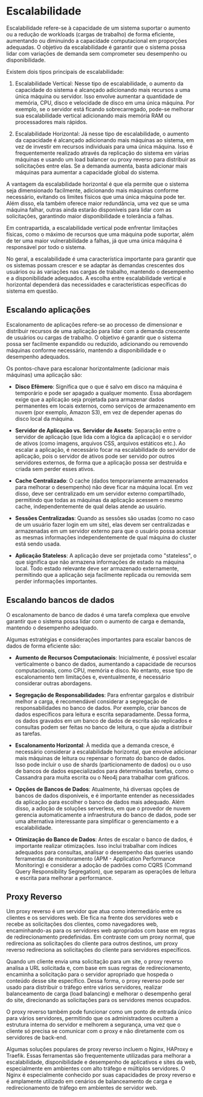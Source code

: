 # Escalabilidade

Escalabilidade refere-se à capacidade de um sistema suportar o aumento ou a redução de workloads (cargas de trabalho) de forma eficiente, aumentando ou diminuindo a capacidade computacional em proporções adequadas. O objetivo da escalabilidade é garantir que o sistema possa lidar com variações de demanda sem comprometer seu desempenho ou disponibilidade.

Existem dois tipos principais de escalabilidade:

1. Escalabilidade Vertical: Nesse tipo de escalabilidade, o aumento da capacidade do sistema é alcançado adicionando mais recursos a uma única máquina ou servidor. Isso envolve aumentar a quantidade de memória, CPU, disco e velocidade de disco em uma única máquina. Por exemplo, se o servidor está ficando sobrecarregado, pode-se melhorar sua escalabilidade vertical adicionando mais memória RAM ou processadores mais rápidos.

2. Escalabilidade Horizontal: Já nesse tipo de escalabilidade, o aumento da capacidade é alcançado adicionando mais máquinas ao sistema, em vez de investir em recursos individuais para uma única máquina. Isso é frequentemente realizado através da replicação do sistema em várias máquinas e usando um load balancer ou proxy reverso para distribuir as solicitações entre elas. Se a demanda aumenta, basta adicionar mais máquinas para aumentar a capacidade global do sistema.

A vantagem da escalabilidade horizontal é que ela permite que o sistema seja dimensionado facilmente, adicionando mais máquinas conforme necessário, evitando os limites físicos que uma única máquina pode ter. Além disso, ela também oferece maior redundância, uma vez que se uma máquina falhar, outras ainda estarão disponíveis para lidar com as solicitações, garantindo maior disponibilidade e tolerância a falhas.

Em contrapartida, a escalabilidade vertical pode enfrentar limitações físicas, como o máximo de recursos que uma máquina pode suportar, além de ter uma maior vulnerabilidade a falhas, já que uma única máquina é responsável por todo o sistema.

No geral, a escalabilidade é uma característica importante para garantir que os sistemas possam crescer e se adaptar às demandas crescentes dos usuários ou às variações nas cargas de trabalho, mantendo o desempenho e a disponibilidade adequados. A escolha entre escalabilidade vertical e horizontal dependerá das necessidades e características específicas do sistema em questão.

## Escalando aplicações

Escalonamento de aplicações refere-se ao processo de dimensionar e distribuir recursos de uma aplicação para lidar com a demanda crescente de usuários ou cargas de trabalho. O objetivo é garantir que o sistema possa ser facilmente expandido ou reduzido, adicionando ou removendo máquinas conforme necessário, mantendo a disponibilidade e o desempenho adequados.

Os pontos-chave para escalonar horizontalmente (adicionar mais máquinas) uma aplicação são:

- **Disco Efêmero**: Significa que o que é salvo em disco na máquina é temporário e pode ser apagado a qualquer momento. Essa abordagem exige que a aplicação seja projetada para armazenar dados permanentes em locais externos, como serviços de armazenamento em nuvem (por exemplo, Amazon S3), em vez de depender apenas do disco local da máquina.

- **Servidor de Aplicação vs. Servidor de Assets**: Separação entre o servidor de aplicação (que lida com a lógica da aplicação) e o servidor de ativos (como imagens, arquivos CSS, arquivos estáticos etc.). Ao escalar a aplicação, é necessário focar na escalabilidade do servidor de aplicação, pois o servidor de ativos pode ser servido por outros servidores externos, de forma que a aplicação possa ser destruída e criada sem perder esses ativos.

- **Cache Centralizado**: O cache (dados temporariamente armazenados para melhorar o desempenho) não deve ficar na máquina local. Em vez disso, deve ser centralizado em um servidor externo compartilhado, permitindo que todas as máquinas da aplicação acessem o mesmo cache, independentemente de qual delas atende ao usuário.

- **Sessões Centralizadas**: Quando as sessões são usadas (como no caso de um usuário fazer login em um site), elas devem ser centralizadas e armazenadas em um servidor externo para que o usuário possa acessar as mesmas informações independentemente de qual máquina do cluster está sendo usada.

- **Aplicação Stateless**: A aplicação deve ser projetada como "stateless", o que significa que não armazena informações de estado na máquina local. Todo estado relevante deve ser armazenado externamente, permitindo que a aplicação seja facilmente replicada ou removida sem perder informações importantes.

## Escalando bancos de dados

O escalonamento de banco de dados é uma tarefa complexa que envolve garantir que o sistema possa lidar com o aumento de carga e demanda, mantendo o desempenho adequado. 

Algumas estratégias e considerações importantes para escalar bancos de dados de forma eficiente são:

- **Aumento de Recursos Computacionais**: Inicialmente, é possível escalar verticalmente o banco de dados, aumentando a capacidade de recursos computacionais, como CPU, memória e disco. No entanto, esse tipo de escalonamento tem limitações e, eventualmente, é necessário considerar outras abordagens.

- **Segregação de Responsabilidades**: Para enfrentar gargalos e distribuir melhor a carga, é recomendável considerar a segregação de responsabilidades no banco de dados. Por exemplo, criar bancos de dados específicos para leitura e escrita separadamente. Dessa forma, os dados gravados em um banco de dados de escrita são replicados e consultas podem ser feitas no banco de leitura, o que ajuda a distribuir as tarefas.

- **Escalonamento Horizontal**: À medida que a demanda cresce, é necessário considerar a escalabilidade horizontal, que envolve adicionar mais máquinas de leitura ou repensar o formato do banco de dados. Isso pode incluir o uso de shards (particionamento de dados) ou o uso de bancos de dados especializados para determinadas tarefas, como o Cassandra para muita escrita ou o Neo4j para trabalhar com gráficos.

- **Opções de Bancos de Dados**: Atualmente, há diversas opções de bancos de dados disponíveis, e é importante entender as necessidades da aplicação para escolher o banco de dados mais adequado. Além disso, a adoção de soluções serverless, em que o provedor de nuvem gerencia automaticamente a infraestrutura do banco de dados, pode ser uma alternativa interessante para simplificar o gerenciamento e a escalabilidade.

- **Otimização do Banco de Dados**: Antes de escalar o banco de dados, é importante realizar otimizações. Isso inclui trabalhar com índices adequados para consultas, analisar o desempenho das queries usando ferramentas de monitoramento (APM - Application Performance Monitoring) e considerar a adoção de padrões como CQRS (Command Query Responsibility Segregation), que separam as operações de leitura e escrita para melhorar a performance.

## Proxy Reverso

Um proxy reverso é um servidor que atua como intermediário entre os clientes e os servidores web. Ele fica na frente dos servidores web e recebe as solicitações dos clientes, como navegadores web, encaminhando-as para os servidores web apropriados com base em regras de redirecionamento predefinidas. Em contraste com um proxy normal, que redireciona as solicitações do cliente para outros destinos, um proxy reverso redireciona as solicitações do cliente para servidores específicos.

Quando um cliente envia uma solicitação para um site, o proxy reverso analisa a URL solicitada e, com base em suas regras de redirecionamento, encaminha a solicitação para o servidor apropriado que hospeda o conteúdo desse site específico. Dessa forma, o proxy reverso pode ser usado para distribuir o tráfego entre vários servidores, realizar balanceamento de carga (load balancing) e melhorar o desempenho geral do site, direcionando as solicitações para os servidores menos ocupados.

O proxy reverso também pode funcionar como um ponto de entrada único para vários servidores, permitindo que os administradores ocultem a estrutura interna do servidor e melhorem a segurança, uma vez que o cliente só precisa se comunicar com o proxy e não diretamente com os servidores de back-end.

Algumas soluções populares de proxy reverso incluem o Nginx, HAProxy e Traefik. Essas ferramentas são frequentemente utilizadas para melhorar a escalabilidade, disponibilidade e desempenho de aplicativos e sites da web, especialmente em ambientes com alto tráfego e múltiplos servidores. O Nginx é especialmente conhecido por suas capacidades de proxy reverso e é amplamente utilizado em cenários de balanceamento de carga e redirecionamento de tráfego em ambientes de servidor web.